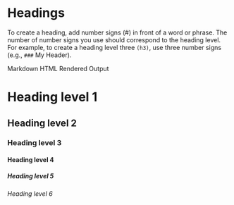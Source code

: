 # Headings

To create a heading, add number signs (#) in front of a word or phrase. The number of number signs you use should correspond to the heading level. For example, to create a heading level three <code>(h3)</code>, use three number signs (e.g., <code>###</code> My Header).

Markdown	HTML	Rendered Output
  
# Heading level 1	

## Heading level 2	

### Heading level 3
  
#### Heading level 4
  
##### Heading level 5
  
###### Heading level 6
